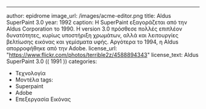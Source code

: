 ---
author: epidrome
image_url: /images/acme-editor.png
title: Aldus SuperPaint 3.0
year: 1992 
caption: Η SuperPaint εξαγοράζεται από την Aldus Corporation το 1990. Η version 3.0 πρόσθεσε πολλές επιπλέον δυνατότητες, κυρίως υποστήριξη χρωμάτων, αλλά και λειτουργίες βελτίωσης εικόνας και γεμίσματα υφής. Αργότερα το 1994, η Aldus απορροφήθηκε από την Adobe.
license_url: "https://www.flickr.com/photos/terrible2z/4588894343" 
license_text: Aldus SuperPaint 3.0 (( 1991 )) 
categories:
  - Τεχνολογία
  - Μοντέλα
tags:
  - Superpaint
  - Adobe 
  - Επεξεργασία Εικόνας 

